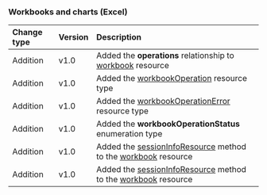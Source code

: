 ### Workbooks and charts (Excel)

| **Change type** | **Version** | **Description** |
|:---|:---|:---|
|Addition|v1.0|Added the **operations** relationship to [workbook](/graph/api/resources/workbook?view=graph-rest-1.0) resource|
|Addition|v1.0|Added the [workbookOperation](/graph/api/resources/workbookOperation?view=graph-rest-1.0) resource type|
|Addition|v1.0|Added the [workbookOperationError](/graph/api/resources/workbookOperationError?view=graph-rest-1.0) resource type|
|Addition|v1.0|Added the **workbookOperationStatus** enumeration type|
|Addition|v1.0|Added the [sessionInfoResource](/graph/api/workbook-sessionInfoResource?view=graph-rest-1.0) method to the [workbook](/graph/api/resources/workbook?view=graph-rest-1.0) resource|
|Addition|v1.0|Added the [sessionInfoResource](/graph/api/workbook-sessionInfoResource?view=graph-rest-1.0) method to the [workbook](/graph/api/resources/workbook?view=graph-rest-1.0) resource|

